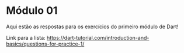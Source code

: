 # Módulo 01

Aqui estão as respostas para os exercícios do primeiro módulo de Dart!

Link para a lista: https://dart-tutorial.com/introduction-and-basics/questions-for-practice-1/
